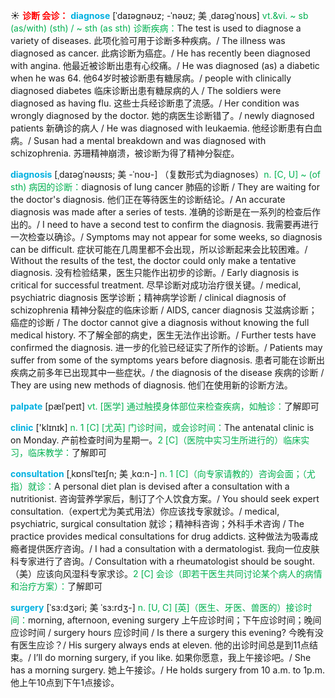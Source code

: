 ☀ <font color="red">**诊断 会诊：**</font>
<font color="sky blue">**diagnose**</font> [ˈdaɪəgnəʊz; -ˈnəʊz; 美 ˌdaɪəgˈnoʊs]
<font color="#00b050">vt.&vi. ~ sb (as/with) (sth) / ~ sth (as sth) 诊断疾病：</font>The test is used to diagnose a variety of diseases. 此项化验可用于诊断多种疾病。/ The illness was diagnosed as cancer. 此病诊断为癌症。/ He has recently been diagnosed with angina. 他最近被诊断出患有心绞痛。/ He was diagnosed (as) a diabetic when he was 64. 他64岁时被诊断患有糖尿病。/ people with clinically diagnosed diabetes 临床诊断出患有糖尿病的人 / The soldiers were diagnosed as having flu. 这些士兵经诊断患了流感。/ Her condition was wrongly diagnosed by the doctor. 她的病医生诊断错了。/ newly diagnosed patients 新确诊的病人 / He was diagnosed with leukaemia. 他经诊断患有白血病。/ Susan had a mental breakdown and was diagnosed with schizophrenia. 苏珊精神崩溃，被诊断为得了精神分裂症。
                      
<font color="sky blue">**diagnosis**</font> [ˌdaɪəgˈnəʊsɪs; 美 -ˈnoʊ-]
（复数形式为diagnoses）<font color="#00b050">n. [C, U] ~ (of sth) 病因的诊断：</font>diagnosis of lung cancer 肺癌的诊断 / They are waiting for the doctor's diagnosis. 他们正在等待医生的诊断结论。/ An accurate diagnosis was made after a series of tests. 准确的诊断是在一系列的检查后作出的。/ I need to have a second test to confirm the diagnosis. 我需要再进行一次检查以确诊。/ Symptoms may not appear for some weeks, so diagnosis can be difficult. 症状可能在几周里都不会出现，所以诊断起来会比较困难。/ Without the results of the test, the doctor could only make a tentative diagnosis. 没有检验结果，医生只能作出初步的诊断。/ Early diagnosis is critical for successful treatment. 尽早诊断对成功治疗很关键。/ medical, psychiatric diagnosis 医学诊断；精神病学诊断 / clinical diagnosis of schizophrenia 精神分裂症的临床诊断 / AIDS, cancer diagnosis 艾滋病诊断；癌症的诊断 / The doctor cannot give a diagnosis without knowing the full medical history. 不了解全部的病史，医生无法作出诊断。/ Further tests have confirmed the diagnosis. 进一步的化验已经证实了所作的诊断。/ Patients may suffer from some of the symptoms years before diagnosis. 患者可能在诊断出疾病之前多年已出现其中一些症状。/ the diagnosis of the disease 疾病的诊断 / They are using new methods of diagnosis. 他们在使用新的诊断方法。

<font color="sky blue">**palpate**</font> [pælˈpeɪt]
<font color="#00b050">vt. [医学] 通过触摸身体部位来检查疾病，如触诊：</font>了解即可

<font color="sky blue">**clinic**</font> ['klɪnɪk] 
<font color="#00b050">n. 1 [C] [尤英] 门诊时间，或会诊时间：</font>The antenatal clinic is on Monday. 产前检查时间为星期一。<font color="#00b050">2 [C]（医院中实习生所进行的）临床实习，临床教学：</font>了解即可 
             
<font color="sky blue">**consultation**</font> [ˌkɒnslˈteɪʃn; 美 ˌkɑ:n-]
<font color="#00b050">n. 1 [C]（向专家请教的）咨询会面；（尤指）就诊：</font>A personal diet plan is devised after a consultation with a nutritionist. 咨询营养学家后，制订了个人饮食方案。/ You should seek expert consultation.（expert尤为美式用法）你应该找专家就诊。/ medical, psychiatric, surgical consultation 就诊；精神科咨询；外科手术咨询 / The practice provides medical consultations for drug addicts. 这种做法为吸毒成瘾者提供医疗咨询。/ I had a consultation with a dermatologist. 我向一位皮肤科专家进行了咨询。/ Consultation with a rheumatologist should be sought.（美）应该向风湿科专家求诊。<font color="#00b050">2 [C] 会诊（即若干医生共同讨论某个病人的病情和治疗方案）：</font>了解即可         

<font color="sky blue">**surgery**</font> [ˈsɜ:dʒəri; 美 ˈsɜ:rdʒ-]
<font color="#00b050">n. [U, C] [英]（医生、牙医、兽医的）接诊时间：</font>morning, afternoon, evening surgery 上午应诊时间；下午应诊时间；晚间应诊时间 / surgery hours 应诊时间 / Is there a surgery this evening? 今晚有没有医生应诊？/ His surgery always ends at eleven. 他的出诊时间总是到11点结束。/ I’ll do morning surgery, if you like. 如果你愿意，我上午接诊吧。/ She has a morning surgery. 她上午接诊。/ He holds surgery from 10 a.m. to 1p.m. 他上午10点到下午1点接诊。
